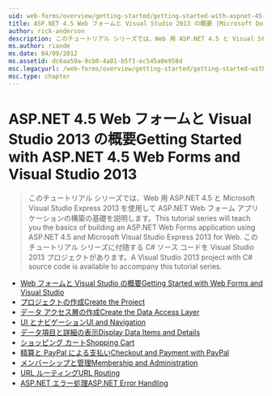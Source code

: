 ```yaml
---
uid: web-forms/overview/getting-started/getting-started-with-aspnet-45-web-forms/index
title: ASP.NET 4.5 Web フォームと Visual Studio 2013 の概要 |Microsoft Docs
author: rick-anderson
description: このチュートリアル シリーズでは、Web 用 ASP.NET 4.5 と Visual Studio 2013 Express を使用して ASP.NET Web フォーム アプリケーションの構築の基礎を説明します。 できる Visua.
ms.author: riande
ms.date: 04/09/2012
ms.assetid: dc6aa59a-9cb0-4a81-b5f3-ec545a0e958d
msc.legacyurl: /web-forms/overview/getting-started/getting-started-with-aspnet-45-web-forms
msc.type: chapter
---
```

<a name="getting-started-with-aspnet-45-web-forms-and-visual-studio-2013"></a><span data-ttu-id="7ac0b-104">ASP.NET 4.5 Web フォームと Visual Studio 2013 の概要</span><span class="sxs-lookup"><span data-stu-id="7ac0b-104">Getting Started with ASP.NET 4.5 Web Forms and Visual Studio 2013</span></span>
====================
> <span data-ttu-id="7ac0b-105">このチュートリアル シリーズでは、Web 用 ASP.NET 4.5 と Microsoft Visual Studio Express 2013 を使用して ASP.NET Web フォーム アプリケーションの構築の基礎を説明します。</span><span class="sxs-lookup"><span data-stu-id="7ac0b-105">This tutorial series will teach you the basics of building an ASP.NET Web Forms application using ASP.NET 4.5 and Microsoft Visual Studio Express 2013 for Web.</span></span> <span data-ttu-id="7ac0b-106">このチュートリアル シリーズに付随する C# ソース コードを Visual Studio 2013 プロジェクトがあります。</span><span class="sxs-lookup"><span data-stu-id="7ac0b-106">A Visual Studio 2013 project with C# source code is available to accompany this tutorial series.</span></span>


- [<span data-ttu-id="7ac0b-107">Web フォームと Visual Studio の概要</span><span class="sxs-lookup"><span data-stu-id="7ac0b-107">Getting Started with Web Forms and Visual Studio</span></span>](introduction-and-overview.md)
- [<span data-ttu-id="7ac0b-108">プロジェクトの作成</span><span class="sxs-lookup"><span data-stu-id="7ac0b-108">Create the Project</span></span>](create-the-project.md)
- [<span data-ttu-id="7ac0b-109">データ アクセス層の作成</span><span class="sxs-lookup"><span data-stu-id="7ac0b-109">Create the Data Access Layer</span></span>](create_the_data_access_layer.md)
- [<span data-ttu-id="7ac0b-110">UI とナビゲーション</span><span class="sxs-lookup"><span data-stu-id="7ac0b-110">UI and Navigation</span></span>](ui_and_navigation.md)
- [<span data-ttu-id="7ac0b-111">データ項目と詳細の表示</span><span class="sxs-lookup"><span data-stu-id="7ac0b-111">Display Data Items and Details</span></span>](display_data_items_and_details.md)
- [<span data-ttu-id="7ac0b-112">ショッピング カート</span><span class="sxs-lookup"><span data-stu-id="7ac0b-112">Shopping Cart</span></span>](shopping-cart.md)
- [<span data-ttu-id="7ac0b-113">精算と PayPal による支払い</span><span class="sxs-lookup"><span data-stu-id="7ac0b-113">Checkout and Payment with PayPal</span></span>](checkout-and-payment-with-paypal.md)
- [<span data-ttu-id="7ac0b-114">メンバーシップと管理</span><span class="sxs-lookup"><span data-stu-id="7ac0b-114">Membership and Administration</span></span>](membership-and-administration.md)
- [<span data-ttu-id="7ac0b-115">URL ルーティング</span><span class="sxs-lookup"><span data-stu-id="7ac0b-115">URL Routing</span></span>](url-routing.md)
- [<span data-ttu-id="7ac0b-116">ASP.NET エラー処理</span><span class="sxs-lookup"><span data-stu-id="7ac0b-116">ASP.NET Error Handling</span></span>](aspnet-error-handling.md)
